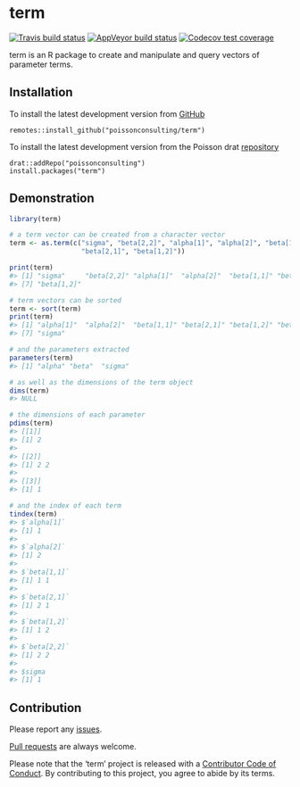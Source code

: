 
<!-- README.md is generated from README.Rmd. Please edit that file -->

# term

<!-- badges: start -->

[![Travis build
status](https://travis-ci.com/poissonconsulting/term.svg?branch=master)](https://travis-ci.com/poissonconsulting/term)
[![AppVeyor build
status](https://ci.appveyor.com/api/projects/status/github/poissonconsulting/term?branch=master&svg=true)](https://ci.appveyor.com/project/poissonconsulting/term)
[![Codecov test
coverage](https://codecov.io/gh/poissonconsulting/term/branch/master/graph/badge.svg)](https://codecov.io/gh/poissonconsulting/term?branch=master)
<!-- badges: end -->

term is an R package to create and manipulate and query vectors of
parameter terms.

## Installation

To install the latest development version from
[GitHub](https://github.com/poissonconsulting/term)

    remotes::install_github("poissonconsulting/term")

To install the latest development version from the Poisson drat
[repository](https://github.com/poissonconsulting/drat)

    drat::addRepo("poissonconsulting")
    install.packages("term")

## Demonstration

``` r
library(term)

# a term vector can be created from a character vector
term <- as.term(c("sigma", "beta[2,2]", "alpha[1]", "alpha[2]", "beta[1,1]", 
                  "beta[2,1]", "beta[1,2]"))

print(term)
#> [1] "sigma"     "beta[2,2]" "alpha[1]"  "alpha[2]"  "beta[1,1]" "beta[2,1]"
#> [7] "beta[1,2]"

# term vectors can be sorted
term <- sort(term)
print(term)
#> [1] "alpha[1]"  "alpha[2]"  "beta[1,1]" "beta[2,1]" "beta[1,2]" "beta[2,2]"
#> [7] "sigma"

# and the parameters extracted
parameters(term)
#> [1] "alpha" "beta"  "sigma"

# as well as the dimensions of the term object
dims(term)
#> NULL

# the dimensions of each parameter
pdims(term)
#> [[1]]
#> [1] 2
#> 
#> [[2]]
#> [1] 2 2
#> 
#> [[3]]
#> [1] 1

# and the index of each term
tindex(term)
#> $`alpha[1]`
#> [1] 1
#> 
#> $`alpha[2]`
#> [1] 2
#> 
#> $`beta[1,1]`
#> [1] 1 1
#> 
#> $`beta[2,1]`
#> [1] 2 1
#> 
#> $`beta[1,2]`
#> [1] 1 2
#> 
#> $`beta[2,2]`
#> [1] 2 2
#> 
#> $sigma
#> [1] 1
```

## Contribution

Please report any
[issues](https://github.com/poissonconsulting/term/issues).

[Pull requests](https://github.com/poissonconsulting/term/pulls) are
always welcome.

Please note that the ‘term’ project is released with a [Contributor Code
of Conduct](CODE_OF_CONDUCT.md). By contributing to this project, you
agree to abide by its terms.
